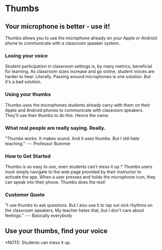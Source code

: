 # Thumbs #

<!-- 

There is an approach called "working backwards" that is widely used at Amazon. They work backwards from the customer, rather than starting with an idea for a product and trying to bolt customers onto it. While working backwards can be applied to any specific product decision, using this approach is especially important when developing new products or features.

For new initiatives a product manager typically starts by writing an internal press release announcing the finished product. The target audience for the press release is the new/updated product's customers, which can be retail customers or internal users of a tool or technology. Internal press releases are centered around the customer problem, how current solutions (internal or external) fail, and how the new product will blow away existing solutions.

Keep it simple. 3-4 sentences for each heading. Cut out the fat. Don't make it into a spec.

Oh, and I also like to write press-releases in what I call "Oprah-speak" for mainstream consumer products. Imagine you're sitting on Oprah's couch and have just explained the product to her, and then you listen as she explains it to her audience. That's "Oprah-speak", not "Geek-speak".

-->

<h2>Your microphone is better - use it!</h2>
Thumbs allows you to use the microphone already on your Apple or Android phone to communicate with a classroom speaker system.

<h3>Losing your voice</h3>
Student participation in classroom settings is, by many metrics, beneficial for learning. As classroom sizes increase and go online, student voices are harder to hear. Literally.
Passing around microphones is one solution. But it's a bad solution.

<h3>Using your thumbs</h3>
Thumbs uses the microphones students already carry with them on their Apple and Android phones to communicate with classroom speakers.
They'll use their thumbs to do this. Hence the name.


<h3>What real people are really saying. Really.</h3>
"Thumbs works. It makes sound. And it uses thumbs. But I still hate teaching."
   --- Professor Bummer

<h3>How to Get Started</h3>
Thumbs is so easy to use, even students can't mess it up.*
Thumbs users must simply navigate to the web page provided by their instructor to activate the app. When a user presses and holds the microphone icon, they can speak into their phone. Thumbs does the rest!

<h3>Customer Quote</h3>
"I use thumbs to ask questions. But I also use it to tap out sick rhythms on the classroom speakers. My teacher hates that, but I don't care about feelings."
   --- Basically everybody

<h2>Use your thumbs, find your voice</h2>



*NOTE: Students can mess it up.